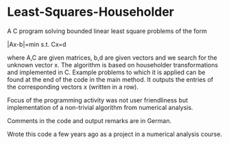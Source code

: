 # Least-Squares-Householder
A C program solving bounded linear least square problems of the form

|Ax-b|=min s.t. Cx=d

where A,C are given matrices, b,d are given vectors and we search for the unknown vector x. The algorithm is based on householder transformations and implemented in C. Example problems to which it is applied can be found at the end of the code in the main method. It outputs the entries of the corresponding vectors x (written in a row).

Focus of the programming activity was not user friendliness but implementation of a non-trivial algorithm from numerical analysis.

Comments in the code and output remarks are in German.

Wrote this code a few years ago as a project in a numerical analysis course.
